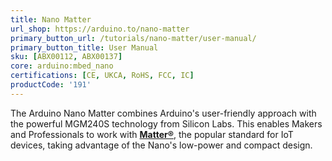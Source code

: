 ```yaml
---
title: Nano Matter
url_shop: https://arduino.to/nano-matter
primary_button_url: /tutorials/nano-matter/user-manual/
primary_button_title: User Manual
sku: [ABX00112, ABX00137]
core: arduino:mbed_nano
certifications: [CE, UKCA, RoHS, FCC, IC]
productCode: '191'
---
```



The Arduino Nano Matter combines Arduino's user-friendly approach with the powerful MGM240S technology from Silicon Labs. This enables Makers and Professionals to work with **[Matter®](https://csa-iot.org/all-solutions/matter/)**, the popular standard for IoT devices, taking advantage of the Nano's low-power and compact design.
